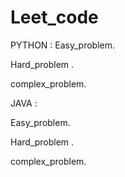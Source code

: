 # Leet_code


PYTHON :
  Easy_problem.
  
  Hard_problem .
  
  complex_problem.

JAVA :

 Easy_problem.
  
  Hard_problem .
  
  complex_problem.


